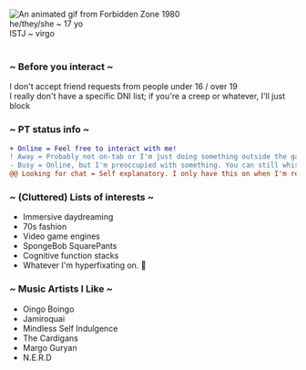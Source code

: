 ![An animated gif from Forbidden Zone 1980](https://i.ibb.co/whkP63TF/zap-raygun.gif) <br>
he/they/she ~ 17 yo <br>
ISTJ ~ virgo <br><br>
### ~ Before you interact ~
I don't accept friend requests from people under 16 / over 19 <br>
I really don't have a specific DNI list; if you're a creep or whatever, I'll just block
### ~ PT status info ~
```diff
+ Online = Feel free to interact with me!
! Away = Probably not on-tab or I'm just doing something outside the game. Whisper me to get my attention (eventually).
- Busy = Online, but I'm preoccupied with something. You can still whisper me, though!
@@ Looking for chat = Self explanatory. I only have this on when I'm really bored in-game, lol.@@
```
### ~ (Cluttered) Lists of interests ~
* Immersive daydreaming
* 70s fashion
* Video game engines
* SpongeBob SquarePants
* Cognitive function stacks
* Whatever I'm hyperfixating on. 🤷

### ~ Music Artists I Like ~
* Oingo Boingo
* Jamiroquai
* Mindless Self Indulgence
* The Cardigans
* Margo Guryan
* N.E.R.D
